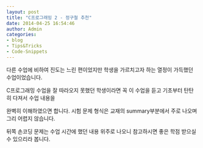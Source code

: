 ```yaml
---
layout: post
title: "C프로그래밍 2 - 정구철 추천"
date: 2014-04-25 16:54:46
author: Admin
categories:
- blog
- Tips&Tricks
- Code-Snippets
---
```

  다른 수업에 비하여 진도는 느린 편이었지만 학생을 가르치고자 하는 열정이 가득했던 수업이었습니다.

C프로그래밍 수업을 잘 따라오지 못했던 학생이라면 꼭 이 수업을 듣고 기초부터 탄탄히 다져서 수업 내용을 

완벽히 이해하였으면 합니다. 시험 문제 형식은 교재의 summary부분에서 주로 나오며 그리 어렵지 않습니다.

뒤쪽 손코딩 문제는 수업 시간에 했던 내용 위주로 나오니 참고하시면 좋은 학점 받으실 수 있으리라 봅니다.
